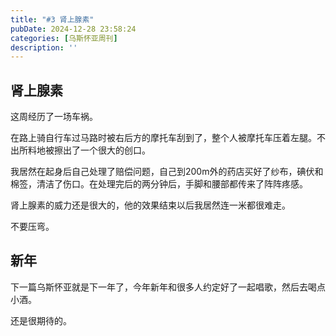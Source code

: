 ```yaml
---
title: "#3 肾上腺素"
pubDate: 2024-12-28 23:58:24
categories: [乌斯怀亚周刊]
description: ''
---
```


## 肾上腺素

这周经历了一场车祸。

在路上骑自行车过马路时被右后方的摩托车刮到了，整个人被摩托车压着左腿。不出所料地被擦出了一个很大的创口。

我居然在起身后自己处理了赔偿问题，自己到200m外的药店买好了纱布，碘伏和棉签，清洁了伤口。在处理完后的两分钟后，手脚和腰部都传来了阵阵疼感。

肾上腺素的威力还是很大的，他的效果结束以后我居然连一米都很难走。

不要压弯。

## 新年

下一篇乌斯怀亚就是下一年了，今年新年和很多人约定好了一起唱歌，然后去喝点小酒。

还是很期待的。
